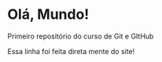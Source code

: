 # Olá, Mundo!
Primeiro repositório do curso de Git e GItHub

Essa linha foi feita direta mente do site!
